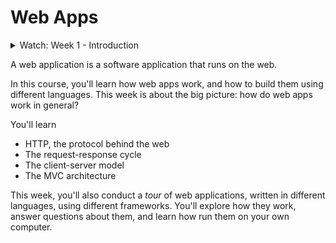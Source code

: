 # Web Apps

<details><summary>Watch: Week 1 - Introduction</summary>

<div style="position: relative; padding-bottom: 62.5%; height: 0;"><iframe src="https://youtu.be/GWHtHSXXhks" frameborder="0" webkitallowfullscreen mozallowfullscreen allowfullscreen style="position: absolute; top: 0; left: 0; width: 100%; height: 100%;"></iframe></div>

</details>

A web application is a software application that runs on the web.

In this course, you'll learn how web apps work, and how to build them using
different languages. This week is about the big picture: how do web apps work in
general?

You'll learn

- HTTP, the protocol behind the web 
- The request-response cycle
- The client-server model
- The MVC architecture

This week, you'll also conduct a _tour_ of web applications, written in
different languages, using different frameworks. You'll explore how they work,
answer questions about them, and learn how run them on your own computer.
